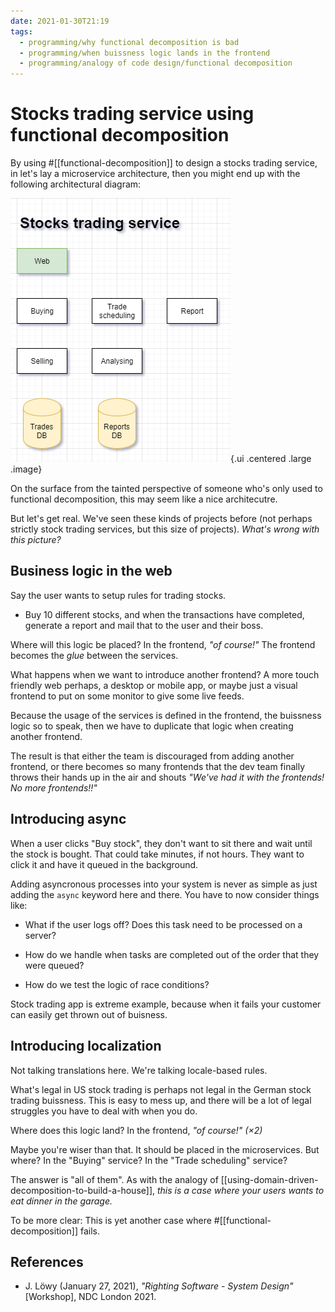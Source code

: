 ```yaml
---
date: 2021-01-30T21:19
tags: 
  - programming/why functional decomposition is bad
  - programming/when buissness logic lands in the frontend
  - programming/analogy of code design/functional decomposition
---
```


# Stocks trading service using functional decomposition

By using #[[functional-decomposition]] to design a stocks trading service, in let's
lay a microservice architecture, then you might end up with the following
architectural diagram:

![stocks trading service diagram](static/righting-software-stocks-service-functional-decomposited.png){.ui .centered .large .image}

On the surface from the tainted perspective of someone who's only used to
functional decomposition, this may seem like a nice architecutre.

But let's get real. We've seen these kinds of projects before (not perhaps
strictly stock trading services, but this size of projects). *What's wrong with
this picture?*

## Business logic in the web

Say the user wants to setup rules for trading stocks.

- Buy 10 different stocks, and when the transactions have completed, generate a
  report and mail that to the user and their boss.
  
Where will this logic be placed? In the frontend, *"of course!"*
The frontend becomes the *glue* between the services.

What happens when we want to introduce another frontend? A more touch friendly
web perhaps, a desktop or mobile app, or maybe just a visual frontend to put on
some monitor to give some live feeds.

Because the usage of the services is defined in the frontend, the buissness logic
so to speak, then we have to duplicate that logic when creating another frontend.

The result is that either the team is discouraged from adding another frontend,
or there becomes so many frontends that the dev team finally throws their hands
up in the air and shouts *"We've had it with the frontends! No more frontends!!"*

## Introducing async

When a user clicks "Buy stock", they don't want to sit there and wait until the
stock is bought. That could take minutes, if not hours. They want to click it and
have it queued in the background.

Adding asyncronous processes into your system is never as simple as just adding
the `async` keyword here and there. You have to now consider things like:

- What if the user logs off? Does this task need to be processed on a server?

- How do we handle when tasks are completed out of the order that they were
  queued?
  
- How do we test the logic of race conditions?

Stock trading app is extreme example, because when it fails your customer can
easily get thrown out of buisness.

## Introducing localization

Not talking translations here. We're talking locale-based rules.

What's legal in US stock trading is perhaps not legal in the German stock trading
buissness. This is easy to mess up, and there will be a lot of legal struggles
you have to deal with when you do.

Where does this logic land? In the frontend, *"of course!" (&times;2)*

Maybe you're wiser than that. It should be placed in the microservices.
But where? In the "Buying" service? In the "Trade scheduling" service?

The answer is "all of them". As with the analogy of
[[using-domain-driven-decomposition-to-build-a-house]], *this is a case where your
users wants to eat dinner in the garage.*

To be more clear: This is yet another case where #[[functional-decomposition]]
fails.

## References

- J. Löwy (January 27, 2021), *"Righting Software - System Design"* [Workshop],
  NDC London 2021.

